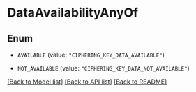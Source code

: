 # DataAvailabilityAnyOf

## Enum


* `AVAILABLE` (value: `"CIPHERING_KEY_DATA_AVAILABLE"`)

* `NOT_AVAILABLE` (value: `"CIPHERING_KEY_DATA_NOT_AVAILABLE"`)


[[Back to Model list]](../README.md#documentation-for-models) [[Back to API list]](../README.md#documentation-for-api-endpoints) [[Back to README]](../README.md)


